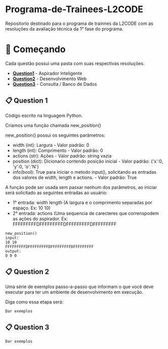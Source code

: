 # Programa-de-Trainees-L2CODE

Repositorio destinado para o programa de trainnes da L2CODE com as resoluções da avaliação técnica da 1° fase do programa.


# 🚀 Começando

Cada questão possui uma pasta com suas respectivas resoluções.

- **[Question1](#-question-1)** - Aspirador Inteligente
- **[Question2](#-question-2)** - Desenvolvimento Web
- **[Question3](#-question-3)** - Consulta / Banco de Dados


📋 Question 1
------------
Código escrito na linguagem Python.

Criamos uma função chamada new_position()

new_position() possui os seguintes parâmetros:
- width (int): Largura - Valor padrão: 0
- length (int): Comprimento - Valor padrão: 0
- actions (str): Ações - Valor padrão: string vazia
- position (dict): Dicionario contendo posição inicial - Valor padrão: {'x':0, 'y':0, 'o':'N'}
- info(bool): True para iniciar o metodo input(), solicitando as entradas dos valores de width, length e actions. - Valor padrão: True

A função pode ser usada sem passar nenhum dos parâmetros, ao iniciar será solicitado as seguintes entradas ao usuário:
- 1° entrada: width length (A largura e o comprimento separadas por espaço. Ex: 10 10)
- 2° entrada: actions (Uma sequencia de carecteres que correnspodem as ações do aspirador. Ex: FFFFFFFFFDFFFFFFFFFDFFFFFFFFFDFFFFFFFFF
```
new_position()
input:
10 10
FFFFFFFFFDFFFFFFFFFDFFFFFFFFFDFFFFFFFFF
output:
O 0 0 
```

📋 Question 2
------------

Uma série de exemplos passo-a-passo que informam o que você deve executar para ter um ambiente de desenvolvimento em execução.

Diga como essa etapa será:

```
Dar exemplos
```
📋 Question 3
------------

```
Dar exemplos
```
